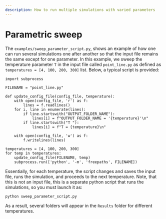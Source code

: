 ```yaml
---
description: How to run multiple simulations with varied parameters
---
```


# Parametric sweep

The `examples/sweep_parameter_script.py`, shows an example of how one can run several simulations one after another so that the input file remains the same except for one parameter. In this example, we sweep the temperature parameter `T` in the input file called `point_line.py` as defined as `temperatures = [4, 100, 200, 300]` list. Below, a typical script is provided:

```
import subprocess

FILENAME = "point_line.py"

def update_config_file(config_file, temperature):
    with open(config_file, 'r') as f:
        lines = f.readlines()
    for i, line in enumerate(lines):
        if line.startswith("OUTPUT_FOLDER_NAME"):
            lines[i] = f"OUTPUT_FOLDER_NAME = '{temperature}'\n"
        if line.startswith("T "):
            lines[i] = f"T = {temperature}\n"

    with open(config_file, 'w') as f:
        f.writelines(lines)

temperatures = [4, 100, 200, 300]
for temp in temperatures:
    update_config_file(FILENAME, temp)
    subprocess.run(['python', '-m', 'freepaths', FILENAME])
```

Essentially, for each temperature, the script changes and saves the input file, runs the simulation, and proceeds to the next temperature. Note, that this is not an input file, this is a separate python script that runs the simulations, so you must launch it as:

```
python sweep_parameter_script.py
```

As a result, several folders will appear in the `Results` folder for different temperatures.

